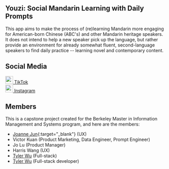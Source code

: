## Youzi: Social Mandarin Learning with Daily Prompts
This app aims to make the process of (re)learning Mandarin more engaging for American-born Chinese (ABC's) and other Mandarin heritage speakers.
It does not intend to help a new speaker pick up the language, but rather provide an environment for already somewhat fluent, second-language speakers to find daily practice -- learning novel and contemporary content.

## Social Media
[<img src="https://github.com/tylerwu2222/youzi-mobile/assets/46389320/7ee29059-8bfc-494c-b916-668c47bdb7a8" width="24"> TikTok][1]  
[<img src="https://github.com/tylerwu2222/youzi-mobile/assets/46389320/3586df4d-81f7-4106-9fff-9410aef0a117" width="24"> Instagram][2]  

## Members
This is a capstone project created for the Berkeley Master in Information Management and Systems program, and here are the members:
- [Joanne Jun](https://www.linkedin.com/in/jun-j/){:target="_blank"} (UX)
- Victor Kuan (Product Marketing, Data Engineer, Prompt Engineer)
- Jo Lu (Product Manager)
- Harris Wang (UX)
- [Tyler Wu](https://www.linkedin.com/in/tyler-wu/) (Full-stack)
- <a href="[http://example.com/](https://www.linkedin.com/in/tyler-wu/)" target="_blank">Tyler Wu</a> (Full-stack developer)

[1]: https://www.tiktok.com/@youzichinese
[2]: https://www.instagram.com/tinykelv/
